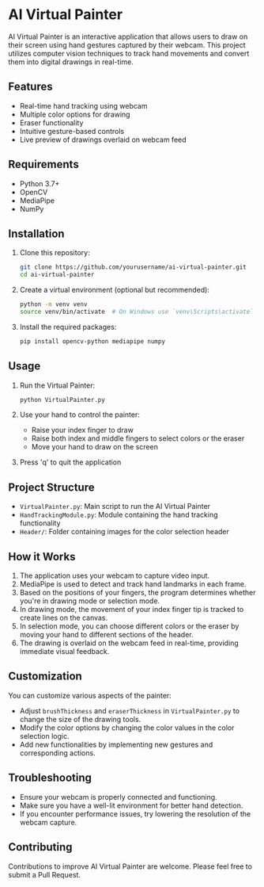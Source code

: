 # AI Virtual Painter

AI Virtual Painter is an interactive application that allows users to draw on their screen using hand gestures captured by their webcam. This project utilizes computer vision techniques to track hand movements and convert them into digital drawings in real-time.

## Features

- Real-time hand tracking using webcam
- Multiple color options for drawing
- Eraser functionality
- Intuitive gesture-based controls
- Live preview of drawings overlaid on webcam feed

## Requirements

- Python 3.7+
- OpenCV
- MediaPipe
- NumPy

## Installation

1. Clone this repository:
   ```bash
   git clone https://github.com/yourusername/ai-virtual-painter.git
   cd ai-virtual-painter
   ```

2. Create a virtual environment (optional but recommended):
   ```bash
   python -m venv venv
   source venv/bin/activate  # On Windows use `venv\Scripts\activate`
   ```

3. Install the required packages:
   ```bash
   pip install opencv-python mediapipe numpy
   ```

## Usage

1. Run the Virtual Painter:
   ```bash
   python VirtualPainter.py
   ```

2. Use your hand to control the painter:
   - Raise your index finger to draw
   - Raise both index and middle fingers to select colors or the eraser
   - Move your hand to draw on the screen

3. Press 'q' to quit the application

## Project Structure

- `VirtualPainter.py`: Main script to run the AI Virtual Painter
- `HandTrackingModule.py`: Module containing the hand tracking functionality
- `Header/`: Folder containing images for the color selection header

## How it Works

1. The application uses your webcam to capture video input.
2. MediaPipe is used to detect and track hand landmarks in each frame.
3. Based on the positions of your fingers, the program determines whether you're in drawing mode or selection mode.
4. In drawing mode, the movement of your index finger tip is tracked to create lines on the canvas.
5. In selection mode, you can choose different colors or the eraser by moving your hand to different sections of the header.
6. The drawing is overlaid on the webcam feed in real-time, providing immediate visual feedback.

## Customization

You can customize various aspects of the painter:
- Adjust `brushThickness` and `eraserThickness` in `VirtualPainter.py` to change the size of the drawing tools.
- Modify the color options by changing the color values in the color selection logic.
- Add new functionalities by implementing new gestures and corresponding actions.

## Troubleshooting

- Ensure your webcam is properly connected and functioning.
- Make sure you have a well-lit environment for better hand detection.
- If you encounter performance issues, try lowering the resolution of the webcam capture.

## Contributing

Contributions to improve AI Virtual Painter are welcome. Please feel free to submit a Pull Request.
